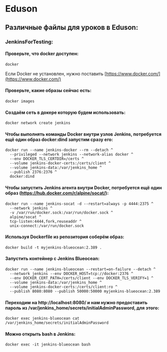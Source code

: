# Eduson
## Различные файлы для уроков в Eduson:
### JenkinsForTesting:
#### Проверьте, что docker доступен:
```
docker
```
Если Docker не установлен, нужно поставить [https://www.docker.com/](https://www.docker.com/)
#### Проверьте, какие образы сейчас есть:
```
docker images
```
#### Создаём сеть в докере которую будем использовать:
```
docker network create jenkins
```
#### Чтобы выполнять команды Docker внутри узлов Jenkins, потребуется ещё один образ docker:dind запустим сразу его:
```
docker run --name jenkins-docker --rm --detach ^
  --privileged --network jenkins --network-alias docker ^
  --env DOCKER_TLS_CERTDIR=/certs ^
  --volume jenkins-docker-certs:/certs/client ^
  --volume jenkins-data:/var/jenkins_home ^
  --publish 2376:2376 ^
  docker:dind
```
#### Чтобы запустить Jenkins агента внутри Docker, потребуется ещё один образ (https://hub.docker.com/r/alpine/socat/):
```
docker run --name jenkins-socat -d --restart=always -p 4444:2375 ^
  --network jenkins ^
  -v /var/run/docker.sock:/var/run/docker.sock ^
  alpine/socat ^
  tcp-listen:4444,fork,reuseaddr ^
  unix-connect:/var/run/docker.sock
```
#### Используя Dockerfile из репозитория соберём образ:
```
docker build -t myjenkins-blueocean:2.389 .
```
#### Запустить контейнер c Jenkins Blueocean:
```
docker run --name jenkins-blueocean --restart=on-failure --detach ^
  --network jenkins --env DOCKER_HOST=tcp://docker:2376 ^
  --env DOCKER_CERT_PATH=/certs/client --env DOCKER_TLS_VERIFY=1 ^
  --volume jenkins-data:/var/jenkins_home ^
  --volume jenkins-docker-certs:/certs/client:ro ^
  --publish 8080:8080 --publish 50000:50000 myjenkins-blueocean:2.389
```
#### Переходим на http://localhost:8080/ и нам нужно предоставить пароль из /var/jenkins_home/secrets/initialAdminPassword, для этого:
```
docker exec jenkins-blueocean cat /var/jenkins_home/secrets/initialAdminPassword
```
#### Можно открыть bash в Jenkins:
```
docker exec -it jenkins-blueocean bash
```

